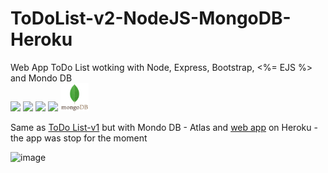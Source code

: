 # ToDoList-v2-NodeJS-MongoDB-Heroku
Web App ToDo List wotking with Node, Express, Bootstrap, <%= EJS %> and Mondo DB <br>
<img src='https://cdn.freebiesupply.com/logos/large/2x/nodejs-1-logo-svg-vector.svg' height=30px>
<img src='https://www.moesif.com/blog/images/posts/2022-12-15-Top-5-NodeJs-REST-API-Frameworks/Expressjs.png' height=40px>
<img src='https://getbootstrap.com/docs/5.3/assets/brand/bootstrap-logo.svg' height=30px>
<img src='https://process.filestackapi.com/cache=expiry:max/resize=width:700/TyzZKw86QzSElYK6bfXK' height=50px>
<img src="https://raw.githubusercontent.com/devicons/devicon/master/icons/mongodb/mongodb-original-wordmark.svg" alt="mongodb" width="45" height="45"/>


Same as <a href='https://github.com/VelkovIv/ToDoList-V1-node'>ToDo List-v1</a> but with  Mondo DB - Atlas and <a href='#'>web app</a> on Heroku - the app was stop for the moment

![image](https://github.com/VelkovIv/ToDoList-v2-Node-Mongoose/assets/114020789/294dac4a-783e-40ac-a0b7-48bdf525046d)

